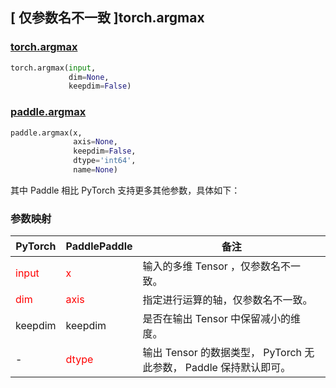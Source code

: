 ## [ 仅参数名不一致 ]torch.argmax
### [torch.argmax](https://pytorch.org/docs/stable/generated/torch.argmax.html?highlight=argmax#torch.argmax)

```python
torch.argmax(input,
             dim=None,
             keepdim=False)
```

### [paddle.argmax](https://www.paddlepaddle.org.cn/documentation/docs/zh/develop/api/paddle/argmax_cn.html#argmax)

```python
paddle.argmax(x,
              axis=None,
              keepdim=False,
              dtype='int64',
              name=None)
```

其中 Paddle 相比 PyTorch 支持更多其他参数，具体如下：

### 参数映射
| PyTorch       | PaddlePaddle | 备注                                                   |
| ------------- | ------------ | ------------------------------------------------------ |
| <font color='red'>input</font>         | <font color='red'>x</font>            | 输入的多维 Tensor ，仅参数名不一致。                   |
| <font color='red'> dim </font> | <font color='red'> axis </font>    | 指定进行运算的轴，仅参数名不一致。  |
| keepdim |  keepdim | 是否在输出 Tensor 中保留减小的维度。  |
| - | <font color='red'> dtype </font>   | 输出 Tensor 的数据类型， PyTorch 无此参数， Paddle 保持默认即可。  |
